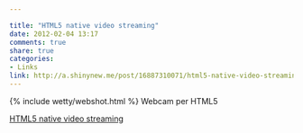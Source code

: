 ```yaml
---

title: "HTML5 native video streaming"
date: 2012-02-04 13:17
comments: true
share: true
categories: 
- Links
link: http://a.shinynew.me/post/16887310071/html5-native-video-streaming-with-webrtc
---
```

{% include wetty/webshot.html %} Webcam per HTML5

[HTML5 native video streaming](http://a.shinynew.me/post/16887310071/html5-native-video-streaming-with-webrtc)
